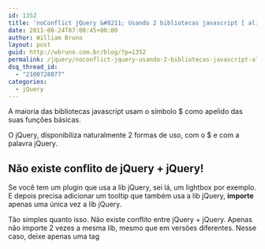 ```yaml
---
id: 1352
title: 'noConflict jQuery &#8211; Usando 2 bibliotecas javascript [ alias $ ]'
date: 2011-08-24T07:00:45+00:00
author: William Bruno
layout: post
guid: http://wbruno.com.br/blog/?p=1352
permalink: /jquery/noconflict-jquery-usando-2-bibliotecas-javascript-alias/
dsq_thread_id:
  - "2100728077"
categories:
  - jQuery
---
```

A maioria das bibliotecas javascript usam o símbolo $ como apelido das suas funções básicas.
  
O jQuery, disponibiliza naturalmente 2 formas de uso, com o $ e com a palavra jQuery.
  
<!--more-->

## Não existe conflito de jQuery + jQuery!

Se você tem um plugin que usa a lib jQuery, sei lá, um lightbox por exemplo. E depois precisa adicionar um tooltip que também usa a lib jQuery, **importe** apenas uma única vez a lib jQuery.

Tão simples quanto isso. Não existe conflito entre jQuery + jQuery. Apenas não importe 2 vezes a mesma lib, mesmo que em versões diferentes. Nesse caso, deixe apenas uma tag <script>, com um src para a lib, acima de todos os outros recursos(prefira usar sempre versões mais recentes), e pronto.

O método [.noConflict()](#noConflict), existe para conflitos **entre bibliotecas javascript diferentes**, como Prototype + jQuery, jQuery + MooTools..

## Como funciona o jQuery.noConflict() ? {##noConflict}

<pre name="code" class="javascript:firstLine[390]">noConflict: function( deep ) {
		if ( window.$ === jQuery ) {
			window.$ = _$;
		}

		if ( deep && window.jQuery === jQuery ) {
			window.jQuery = _jQuery;
		}

		return jQuery;
	},</pre>

Note que a única coisa que esse método faz, é **retornar**, um objeto jQuery existente(já registrado no documento). Por isso, que a forma de usar, nos induz a _&#8216;trocar o nome&#8217;_ do apelido:

<pre name="code" class="javascript">var $a = jQuery.noConflict()</pre>

E então, em vez de usar **$**, agora passo a usar **$a** 

<pre name="code" class="javascript:firstLine[2]">$a(document).ready(function(){</pre>

## $(&#8220;bla bla bla&#8221;) is null

Esse é o erro que aparecerá, caso vc tente primeiro usar jQuery, e depois prototype. Apenas a segunda lib vai funcionar, pois ela vai sobrescrever o uso do $.

## Resolvendo com noConflict()

Basta atribuir o novo objeto jQuery a um outro apelido, e usar ele então:

<pre name="code" class="javascript:firstLine[9]">$a = jQuery.noConflict();
 	$a(document).ready(function() {
		$a('#gallery a').lightBox();
	});</pre>

não sou muito fãn dessa forma de resolver, pois daria o trabalho de reescrever todo o script que dependesse de jQuery.. fora que não ficou &#8216;intuitivo&#8217; esse uso.

## Resolvendo apenas ao não usar o apelido $

No início deste post, eu disse que a lib disponibiliza também, a variável jQuery para ser usada.

<pre name="code" class="javascript:firstLine[9]">jQuery(document).ready(function() {
	jQuery('#gallery a').lightBox();
});</pre>

Portanto, se sempre que eu tiver que fazer algo com jQuery, não usar o símbolo $, mas sim a variavel jQuery, não preciso me preocupar com conflito, pois apenas a outra lib, usaria o alias $.

## Resolvendo apenas passando um argumento

<pre name="code" class="javascript:firstLine[276]">ready: function( fn ) {
		// Attach the listeners
		jQuery.bindReady();

		// Add the callback
		readyList.done( fn );

		return this;
	},</pre>

Esse é o trecho de código da lib, responsável pelo método .ready() que usamos, para aguardar o DOM carregar.
  
Note que o parâmetro do método é a nossa function anônima, que expliquei no post &#8216;<a href="http://wbruno.com.br/2011/07/18/vixi-aprendi-jquery-mas-agora/" target="_blank">Aprendi jQuery, e agora?</a>&#8216;.
  
Oque posso fazer, é forçar um argumento $, e então me aproveitar da clousure, limitando o escopo do nosso alias:

<pre name="code" class="javascript:firstLine[9]">jQuery(document).ready(function( $ ) {
	$('#gallery a').lightBox();
});
</pre>

Bacana ne?! não precisei mecher em nada dentro do método .ready(), apenas iniciei ele com a variavel jQuery, e forcei a lib a me devolver o argumento $, como um objeto jQuery exclusivo desse escopo.

## Usando uma função anônima auto executável

Da mesma forma que a solução acima, eu poderia ter feito uma clousure, e:

<pre name="code" class="javascript:firstLine[9]">(function( $ ){
	 	$(document).ready(function( $ ) {
			$('#gallery a').lightBox();
		});
	})(jQuery);
</pre>

O parâmetro &#8216;para o mundo externo&#8217; a essa anônima, é **jQuery**, mas dentro dela, o argumento que recebo é um **$**. lindo não?

## [Demonstração Online](http://wbruno.com.br/scripts/noConflict.html)

É isso. Se vc conhece alguma outra forma, não entendeu, ou curtiu, comente. =)